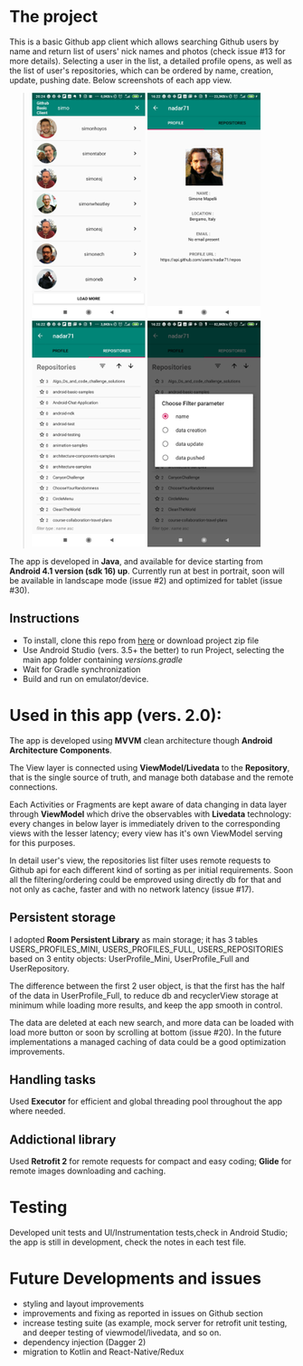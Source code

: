 
# The project
This is a basic Github app client which allows searching Github users by name and return list of users' nick names and photos (check issue #13 for more details). 
Selecting a user in the list, a detailed profile opens, as well as the list of user's repositories, which can be ordered by name, creation, update, pushing date. 
Below screenshots of each app view.



> <img src="/sshots/screenshot_1.jpg" width="200"> <img src="/sshots/screenshot_2.jpg" width="200"> <img src="/sshots/screenshot_3.jpg" width="200"> <img src="/sshots/screenshot_4.jpg" width="200">

The app is developed in **Java**, and available for  device starting from **Android 4.1 version (sdk 16) up**. 
Currently run at best in portrait, soon will be available in landscape mode (issue #2) and optimized for tablet (issue #30).



## Instructions

- To install, clone this repo from [here](https://github.com/nadar71/GithubClientBasic) or download project zip file 
- Use Android Studio (vers. 3.5+ the better) to run Project, selecting the main app folder containing *versions.gradle* 
- Wait for Gradle synchronization
- Build and run on emulator/device.


# Used in this app (vers. 2.0):

The app is developed using  **MVVM** clean architecture though **Android Architecture Components**. 

The View layer is connected using **ViewModel/Livedata** to the **Repository**, that is the single source of truth, and manage both database and the remote connections.

Each Activities or Fragments are kept aware of data changing in  data layer through **ViewModel** which drive the observables with **Livedata** technology: every changes in below layer is immediately driven to the corresponding views with the lesser latency; every view has it's own ViewModel serving for this purposes.

In detail user's view, the repositories list filter uses remote requests to Github api for each different kind of sorting as per initial requirements. 
Soon all the filtering/ordering could be emproved using directly db for that and not only as cache, faster and with no network latency (issue #17).


## Persistent storage
I adopted **Room Persistent Library** as main storage; it has 3 tables USERS_PROFILES_MINI, USERS_PROFILES_FULL, USERS_REPOSITORIES based  on 3 entity objects: UserProfile_Mini, UserProfile_Full and UserRepository.

The difference between the first 2 user object, is that the first has the half of the data in UserProfile_Full, to reduce db and recyclerView storage at minimum while loading more results, and keep the app smooth in control.

The data are deleted at each new search, and more data can be loaded with load more button or soon by scrolling at bottom (issue #20).
In the future implementations a managed caching of data could be a good optimization improvements.

## Handling tasks
Used **Executor** for efficient and global threading pool throughout the app where needed.

## Addictional library
Used **Retrofit 2** for remote requests for compact and easy coding; **Glide** for remote images downloading and caching.


# Testing
Developed unit tests and UI/Instrumentation tests,check in Android Studio; the app is still in development, check the notes in each test file.



# Future Developments and issues

- styling and layout improvements
- improvements and fixing as reported in issues on Github section 
- increase testing suite (as example, mock server for retrofit unit testing, and deeper testing of viewmodel/livedata, and so on.
- dependency injection (Dagger 2)
- migration to Kotlin and React-Native/Redux



